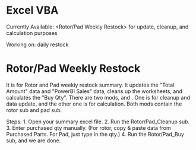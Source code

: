 # Excel VBA

Currently Available: <Rotor/Pad Weekly Restock> for update, cleanup, and calculation purposes

Working on: daily restock 

# Rotor/Pad Weekly Restock

It is for Rotor and Pad weekly restock summary. It updates the "Total Amount" data and "PowerBI Sales" data, cleans up the worksheets, and calculates the "Buy Qty". There are two mods, <Weekly Update Cleanup> and <Weekly Buy Amount>. One is for cleanup and data update, and the other one is for calculation. Both mods contain the rotor sub and pad sub.
  
Steps: 1. Open your summary excel file. 2. Run the Rotor/Pad_Cleanup sub. 3. Enter purchased qty manually. (For rotor, copy & paste data from Purchased Parts. For Pad, just type in the qty.) 4. Run the Rotor/Pad_Buy sub, and we are done.
